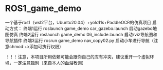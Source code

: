 # ROS1_game_demo
一个基于ros1（wsl2平台，Ubuntu20.04）+yolo11s+PaddleOCR的仿真项目
启动方式：
终端1运行 roslaunch game_demo car_gazebo.launch 启动gazebo地图仿真
终端2运行 roslaunch game_demo 06_include.launch 启动rviz导航图和导航插件
终端3运行 rosrun game_demo nav_copy02.py 启动小车进行导航（注意chmod +x添加可执行权限）

！！！注意，本项目所用依赖可能会跟你自己的库有冲突，建议重开一个虚拟环境，一定注意甄别（来自本人的血泪教训）
